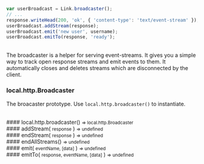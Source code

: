 ```javascript
var userBroadcast = Link.broadcaster();
// ...
response.writeHead(200, 'ok', { 'content-type': 'text/event-stream' });
userBroadcast.addStream(response);
userBroadcast.emit('new user', username);
userBroadcast.emitTo(response, 'ready');
```

<br/>
The broadcaster is a helper for serving event-streams. It gives you a simple way to track open response streams and emit events to them. It automatically closes and deletes streams which are disconnected by the client.

### local.http.Broadcaster

The broacaster prototype. Use `local.http.broadcaster()` to instantiate.

<br/>
#### local.http.broadcaster() <small>=> local.http.Broadcaster</small>

<br/>
#### addStream( <small>response</small> ) <small>=> undefined</small>

<br/>
#### endStream( <small>response</small> ) <small>=> undefined</small>

<br/>
#### endAllStreams() <small>=> undefined</small>

<br/>
#### emit( <small>eventName, [data]</small> ) <small>=> undefined</small>

<br/>
#### emitTo( <small>response, eventName, [data]</small> ) <small>=> undefined</small>
